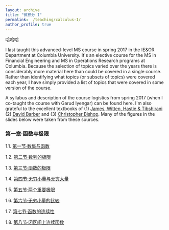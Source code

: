 ```yaml
---
layout: archive
title: "微积分 I"
permalink:  /teaching/calculus-I/
author_profile: true
---
```

哈哈哈

I last taught this advanced-level MS course in spring 2017 in the IE&OR Department at Columbia University.
It's an elective course for the MS in Financial Engineering and MS in Operations Research programs at Columbia.
Because the selection of topics varied over the years there is considerably more material here than could be
covered in a single course. Rather than identifying what topics (or subsets of topics) were covered each year,
I have simply provided a list of topics that were covered in some version of the course.
<!---
I have also provided
some additional slides / topics that never made it into the course but that I nonetheless used / developed at
some point for other purposes. If a link isn’t provided then that simply means I do not wish to post the slides
(probably because I am in the ``process'' of editing them – a process that could take a very long time indeed).
I will not be posting solutions to the assignments or code / software so please don’t send me an email asking
me to do so!  Finally, please note that I do not have time to answer emails asking me to clarify or explain
issues arising in these notes and assignments.
--->
A syllabus and description of the course logistics from spring 2017 (when I co-taught the course with Garud
Iyengar) can be found here.  I'm also grateful to the excellent textbooks of (1) [James, Witten, Hastie &
Tibshirani](http://www.statlearning.com/) (2) [David Barber](http://web4.cs.ucl.ac.uk/staff/D.Barber/pmwiki/pmwiki.php?n=Brml.HomePage) and (3) [Christopher Bishop](https://www.microsoft.com/en-us/research/people/cmbishop/). Many of the figures in the slides below were taken from these sources.

### 第一章·函数与极限

1.1. [第一节·数集与函数](https://martin-haugh.github.io/files/Calculus_CN/wjf_1_1.pdf)

1.2. [第二节·数列的极限](https://martin-haugh.github.io/files/Calculus_CN/wjf_1_2.pdf)

1.3. [第三节·函数的极限](https://martin-haugh.github.io/files/Calculus_CN/wjf_1_3.pdf)

1.4. [第四节·无穷小量与无穷大量](https://martin-haugh.github.io/files/wjf_1_4.pdf)

1.5. [第五节·两个重要极限](https://martin-haugh.github.io/files/wjf_1_5.pdf)

1.6. [第六节·无穷小量的比较](https://martin-haugh.github.io/files/Calculus_CN/wjf_1_6.pdf)

1.7. [第七节·函数的连续性](https://martin-haugh.github.io/files/Calculus_CN/wjf_1_7.pdf)

1.8. [第八节·闭区间上连续函数](https://martin-haugh.github.io/files/wjf_1_8.pdf)
